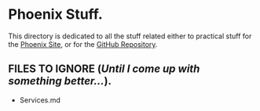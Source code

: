 # Phoenix Stuff.
This directory is dedicated to all the stuff related either to practical stuff for the [Phoenix Site](https://edit.tosdr.org), or for the [GitHub Repository](https://github.com/tosdr/edit.tosdr.org).

## FILES TO IGNORE (*Until I come up with something better...*).
  - Services.md
